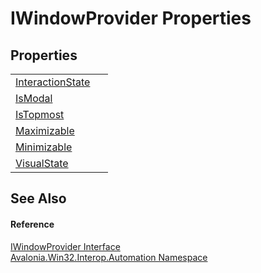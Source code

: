 # IWindowProvider Properties




## Properties
<table>
<tr>
<td><a href="P_Avalonia_Win32_Interop_Automation_IWindowProvider_InteractionState">InteractionState</a></td>
<td> </td>
</tr>
<tr>
<td><a href="P_Avalonia_Win32_Interop_Automation_IWindowProvider_IsModal">IsModal</a></td>
<td> </td>
</tr>
<tr>
<td><a href="P_Avalonia_Win32_Interop_Automation_IWindowProvider_IsTopmost">IsTopmost</a></td>
<td> </td>
</tr>
<tr>
<td><a href="P_Avalonia_Win32_Interop_Automation_IWindowProvider_Maximizable">Maximizable</a></td>
<td> </td>
</tr>
<tr>
<td><a href="P_Avalonia_Win32_Interop_Automation_IWindowProvider_Minimizable">Minimizable</a></td>
<td> </td>
</tr>
<tr>
<td><a href="P_Avalonia_Win32_Interop_Automation_IWindowProvider_VisualState">VisualState</a></td>
<td> </td>
</tr>
</table>

## See Also


#### Reference
<a href="T_Avalonia_Win32_Interop_Automation_IWindowProvider">IWindowProvider Interface</a>  
<a href="N_Avalonia_Win32_Interop_Automation">Avalonia.Win32.Interop.Automation Namespace</a>  

